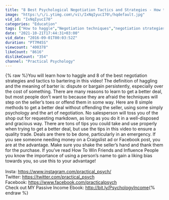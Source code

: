 ```yaml
---
title: "8 Best Psychological Negotiation Tactics and Strategies - How to Haggle"
image: "https:\/\/i.ytimg.com\/vi\/IxNqIyucI70\/hqdefault.jpg"
vid_id: "IxNqIyucI70"
categories: "Education"
tags: ["How to haggle","Negotiation techniques","negotiation strategies"]
date: "2021-10-21T17:44:31+03:00"
vid_date: "2016-09-01T00:03:52Z"
duration: "PT7M45S"
viewcount: "400378"
likeCount: "8616"
dislikeCount: "354"
channel: "Practical Psychology"
---
```

{% raw %}You will learn how to haggle and 8 of the best negotiation strategies and tactics to bartering in this video! The definition of haggling and the meaning of barter is: dispute or bargain persistently, especially over the cost of something. There are many reasons to learn to get a better deal, but most people don’t want to because they are afraid the techniques will step on the seller’s toes or offend them in some way. Here are 8 simple methods to get a better deal without offending the seller, using some simply psychology and the art of negotiation. No salesperson will toss you of the shop out for requesting markdown, as long as you do it in a well-disposed and gracious way. There are tons of tips you could take and use properly when trying to get a better deal, but use the tips in this video to ensure a quality trade. Deals are there to be done, particularly in an emergency. If you see someone needing money on a Craigslist ad or Facebook post, you are at the advantage. Make sure you shake the seller’s hand and thank them for the purchase. If you’ve read How To Win Friends and Influence People you know the importance of using a person’s name to gain a liking bias towards you, so use this to your advantage! <br /><br />Insta: <a rel="nofollow" target="blank" href="https://www.instagram.com/practical_psych/">https://www.instagram.com/practical_psych/</a><br />Twitter: <a rel="nofollow" target="blank" href="https://twitter.com/practical_psych">https://twitter.com/practical_psych</a><br />Facebook: <a rel="nofollow" target="blank" href="https://www.facebook.com/practicalpsych">https://www.facebook.com/practicalpsych</a><br />Check out MY Passive Income Ebook: <a rel="nofollow" target="blank" href="http://bit.ly/PsychologyIncome">http://bit.ly/PsychologyIncome</a>{% endraw %}
